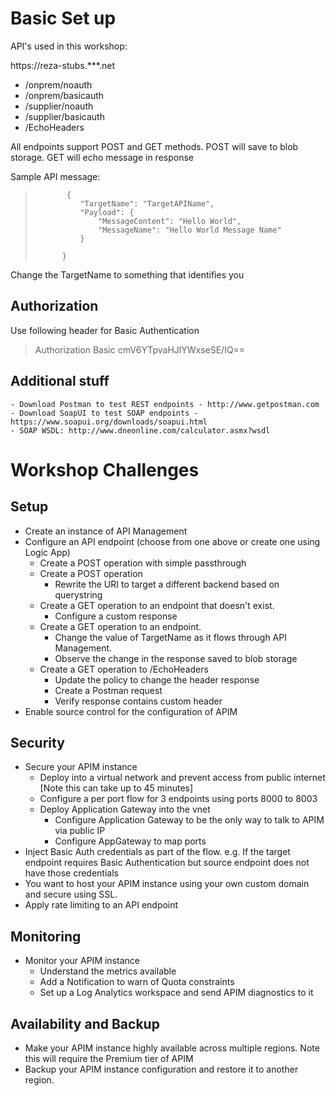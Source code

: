 # Basic Set up

  API's used in this workshop:

  https://reza-stubs.***.net
- /onprem/noauth
- /onprem/basicauth
- /supplier/noauth
-  /supplier/basicauth
- /EchoHeaders

All endpoints support POST and GET methods.  POST will save to blob storage. GET will echo message in response

Sample API message:			
>            {
>			    "TargetName": "TargetAPIName",
>			    "Payload": {
>			        "MessageContent": "Hello World",
>			        "MessageName": "Hello World Message Name"
>			    }
>
>			}

Change the TargetName to something that identifies you

## Authorization
Use following header for Basic Authentication
> Authorization Basic cmV6YTpvaHJlYWxseSE/IQ==

## Additional stuff
	- Download Postman to test REST endpoints - http://www.getpostman.com
	- Download SoapUI to test SOAP endpoints - https://www.soapui.org/downloads/soapui.html
	- SOAP WSDL: http://www.dneonline.com/calculator.asmx?wsdl

# Workshop Challenges

## Setup
* Create an instance of API Management
* Configure an API endpoint (choose from one above or create one using Logic App)
  * Create a POST operation with simple passthrough
  * Create a POST operation
    * Rewrite the URI to target a different backend based on querystring
  * Create a GET operation to an endpoint that doesn't exist.  
    * Configure a custom response
  * Create a GET operation to an endpoint. 
	* Change the value of TargetName as it flows through API Management. 
	* Observe the change in the response saved to blob storage
  * Create a GET operation to /EchoHeaders
    * Update the policy to change the header response
	* Create a Postman request
	* Verify response contains custom header
* Enable source control for the configuration of APIM

## Security
* Secure your APIM instance
  * Deploy into a virtual network and prevent access from public internet [Note this can take up to 45 minutes]
  * Configure a per port flow for 3 endpoints using ports 8000 to 8003
  * Deploy Application Gateway into the vnet
    * Configure Application Gateway to be the only way to talk to APIM via public IP
	* Configure AppGateway to map ports
* Inject Basic Auth credentials as part of the flow.  e.g. If the target endpoint requires Basic Authentication but source endpoint does not have those credentials
* You want to host your APIM instance using your own custom domain and secure using SSL.
* Apply rate limiting to an API endpoint
			
## Monitoring
* Monitor your APIM instance
  * Understand the metrics available
  * Add a Notification to warn of Quota constraints
  * Set up a Log Analytics workspace and send APIM diagnostics to it
	
## Availability and Backup
* Make your APIM instance highly available across multiple regions. Note this will require the Premium tier of APIM
* Backup your APIM instance configuration and restore it to another region.